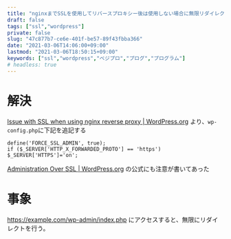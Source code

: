 ```yaml
---
title: "nginxまでSSLを使用してリバースプロキシー後は使用しない場合に無限リダイレクトされる"
draft: false
tags: ["ssl","wordpress"]
private: false
slug: "47c877b7-ce6e-401f-be57-89f43fbba366"
date: "2021-03-06T14:06:00+09:00"
lastmod: "2021-03-06T18:50:15+09:00"
keywords: ["ssl","wordpress","ベジプロ","プログ","プログラム"]
# headless: true
---
```


# 解決
[Issue with SSL when using nginx reverse proxy | WordPress.org](https://wordpress.org/support/topic/issue-with-ssl-when-using-nginx-reverse-proxy/#post-12420938) より、`wp-config.php`に下記を追記する
```
define('FORCE_SSL_ADMIN', true);
if ($_SERVER['HTTP_X_FORWARDED_PROTO'] == 'https')
$_SERVER['HTTPS']='on';
```

[Administration Over SSL | WordPress.org](https://wordpress.org/support/article/administration-over-ssl/#using-a-reverse-proxy) の公式にも注意が書いてあった

# 事象
https://example.com/wp-admin/index.php にアクセスすると、無限にリダイレクトを行う。
